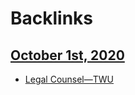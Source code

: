 
# Backlinks
## [October 1st, 2020](<October 1st, 2020.md>)
- [Legal Counsel—TWU](<Legal Counsel—TWU.md>)

